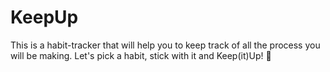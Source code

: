 # KeepUp
This is a habit-tracker that will help you to keep track of all the process you will be making. Let's pick a habit, stick with it and Keep(it)Up! 💪
